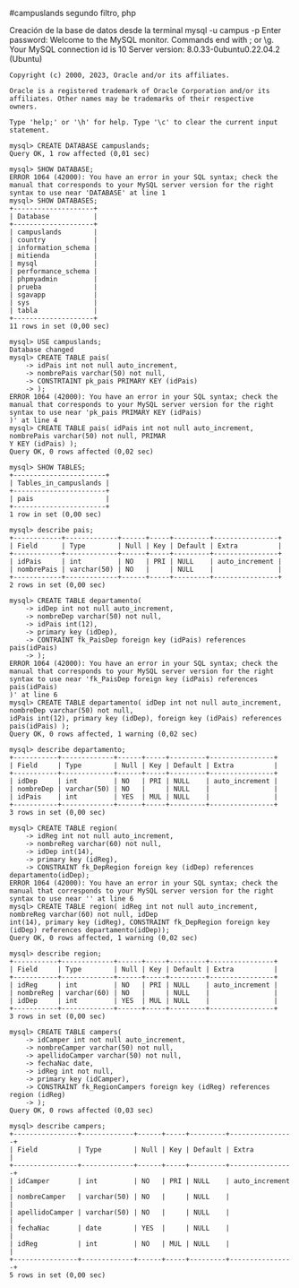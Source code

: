 #campuslands
segundo filtro, php

Creación de la base de datos desde la terminal
    mysql -u campus -p
    Enter password: 
    Welcome to the MySQL monitor.  Commands end with ; or \g.
    Your MySQL connection id is 10
    Server version: 8.0.33-0ubuntu0.22.04.2 (Ubuntu)

    Copyright (c) 2000, 2023, Oracle and/or its affiliates.

    Oracle is a registered trademark of Oracle Corporation and/or its
    affiliates. Other names may be trademarks of their respective
    owners.

    Type 'help;' or '\h' for help. Type '\c' to clear the current input statement.

    mysql> CREATE DATABASE campuslands;
    Query OK, 1 row affected (0,01 sec)

    mysql> SHOW DATABASE;
    ERROR 1064 (42000): You have an error in your SQL syntax; check the manual that corresponds to your MySQL server version for the right syntax to use near 'DATABASE' at line 1
    mysql> SHOW DATABASES;
    +--------------------+
    | Database           |
    +--------------------+
    | campuslands        |
    | country            |
    | information_schema |
    | mitienda           |
    | mysql              |
    | performance_schema |
    | phpmyadmin         |
    | prueba             |
    | sgavapp            |
    | sys                |
    | tabla              |
    +--------------------+
    11 rows in set (0,00 sec)

    mysql> USE campuslands;
    Database changed
    mysql> CREATE TABLE pais(
        -> idPais int not null auto_increment,
        -> nombrePais varchar(50) not null,
        -> CONSTRTAINT pk_pais PRIMARY KEY (idPais)
        -> );
    ERROR 1064 (42000): You have an error in your SQL syntax; check the manual that corresponds to your MySQL server version for the right syntax to use near 'pk_pais PRIMARY KEY (idPais)
    )' at line 4
    mysql> CREATE TABLE pais( idPais int not null auto_increment, nombrePais varchar(50) not null, PRIMAR
    Y KEY (idPais) );
    Query OK, 0 rows affected (0,02 sec)

    mysql> SHOW TABLES;
    +-----------------------+
    | Tables_in_campuslands |
    +-----------------------+
    | pais                  |
    +-----------------------+
    1 row in set (0,00 sec)

    mysql> describe pais;
    +------------+-------------+------+-----+---------+----------------+
    | Field      | Type        | Null | Key | Default | Extra          |
    +------------+-------------+------+-----+---------+----------------+
    | idPais     | int         | NO   | PRI | NULL    | auto_increment |
    | nombrePais | varchar(50) | NO   |     | NULL    |                |
    +------------+-------------+------+-----+---------+----------------+
    2 rows in set (0,00 sec)

    mysql> CREATE TABLE departamento(
        -> idDep int not null auto_increment,
        -> nombreDep varchar(50) not null,
        -> idPais int(12),
        -> primary key (idDep),
        -> CONTRAINT fk_PaisDep foreign key (idPais) references pais(idPais)
        -> );
    ERROR 1064 (42000): You have an error in your SQL syntax; check the manual that corresponds to your MySQL server version for the right syntax to use near 'fk_PaisDep foreign key (idPais) references pais(idPais)
    )' at line 6
    mysql> CREATE TABLE departamento( idDep int not null auto_increment, nombreDep varchar(50) not null,
    idPais int(12), primary key (idDep), foreign key (idPais) references pais(idPais) );
    Query OK, 0 rows affected, 1 warning (0,02 sec)

    mysql> describe departamento;
    +-----------+-------------+------+-----+---------+----------------+
    | Field     | Type        | Null | Key | Default | Extra          |
    +-----------+-------------+------+-----+---------+----------------+
    | idDep     | int         | NO   | PRI | NULL    | auto_increment |
    | nombreDep | varchar(50) | NO   |     | NULL    |                |
    | idPais    | int         | YES  | MUL | NULL    |                |
    +-----------+-------------+------+-----+---------+----------------+
    3 rows in set (0,00 sec)

    mysql> CREATE TABLE region(
        -> idReg int not null auto_increment,
        -> nombreReg varchar(60) not null,
        -> idDep int(14),
        -> primary key (idReg),
        -> CONSTRAINT fk_DepRegion foreign key (idDep) references departamento(idDep);
    ERROR 1064 (42000): You have an error in your SQL syntax; check the manual that corresponds to your MySQL server version for the right syntax to use near '' at line 6
    mysql> CREATE TABLE region( idReg int not null auto_increment, nombreReg varchar(60) not null, idDep
    int(14), primary key (idReg), CONSTRAINT fk_DepRegion foreign key (idDep) references departamento(idDep));
    Query OK, 0 rows affected, 1 warning (0,02 sec)

    mysql> describe region;
    +-----------+-------------+------+-----+---------+----------------+
    | Field     | Type        | Null | Key | Default | Extra          |
    +-----------+-------------+------+-----+---------+----------------+
    | idReg     | int         | NO   | PRI | NULL    | auto_increment |
    | nombreReg | varchar(60) | NO   |     | NULL    |                |
    | idDep     | int         | YES  | MUL | NULL    |                |
    +-----------+-------------+------+-----+---------+----------------+
    3 rows in set (0,00 sec)

    mysql> CREATE TABLE campers(
        -> idCamper int not null auto_increment,
        -> nombreCamper varchar(50) not null,
        -> apellidoCamper varchar(50) not null,
        -> fechaNac date,
        -> idReg int not null,
        -> primary key (idCamper),
        -> CONSTRAINT fk_RegionCampers foreign key (idReg) references region (idReg)
        -> );
    Query OK, 0 rows affected (0,03 sec)

    mysql> describe campers;
    +----------------+-------------+------+-----+---------+----------------+
    | Field          | Type        | Null | Key | Default | Extra          |
    +----------------+-------------+------+-----+---------+----------------+
    | idCamper       | int         | NO   | PRI | NULL    | auto_increment |
    | nombreCamper   | varchar(50) | NO   |     | NULL    |                |
    | apellidoCamper | varchar(50) | NO   |     | NULL    |                |
    | fechaNac       | date        | YES  |     | NULL    |                |
    | idReg          | int         | NO   | MUL | NULL    |                |
    +----------------+-------------+------+-----+---------+----------------+
    5 rows in set (0,00 sec)
